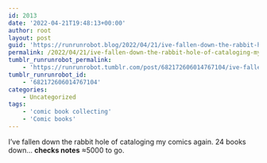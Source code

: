 ```yaml
---
id: 2013
date: '2022-04-21T19:48:13+00:00'
author: root
layout: post
guid: 'https://runrunrobot.blog/2022/04/21/ive-fallen-down-the-rabbit-hole-of-cataloging-my/'
permalink: /2022/04/21/ive-fallen-down-the-rabbit-hole-of-cataloging-my/
tumblr_runrunrobot_permalink:
    - 'https://runrunrobot.tumblr.com/post/682172606014767104/ive-fallen-down-the-rabbit-hole-of-cataloging-my'
tumblr_runrunrobot_id:
    - '682172606014767104'
categories:
    - Uncategorized
tags:
    - 'comic book collecting'
    - 'Comic books'
---
```


I’ve fallen down the rabbit hole of cataloging my comics again. 24 books down… **checks notes** ≈5000 to go.